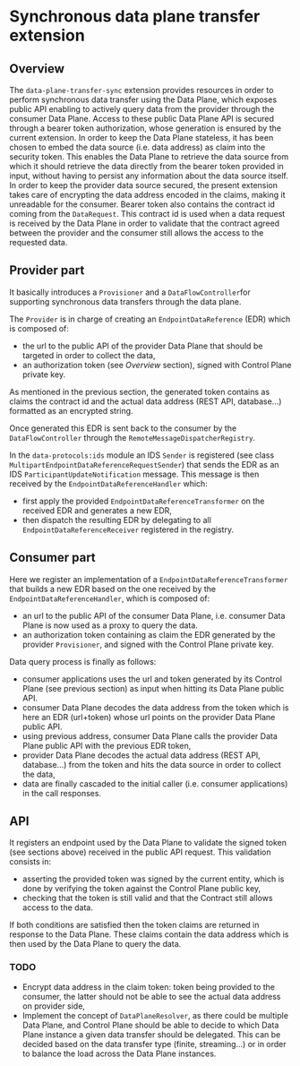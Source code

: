 # Synchronous data plane transfer extension

## Overview

The `data-plane-transfer-sync` extension provides resources in order to perform synchronous data transfer using the Data
Plane, which exposes public API enabling to actively query data from the provider through the consumer Data Plane.
Access to these public Data Plane API is secured through a bearer token authorization, whose generation is ensured by
the current extension. In order to keep the Data Plane stateless, it has been chosen to embed the data source (i.e. data
address) as claim into the security token. This enables the Data Plane to retrieve the data source from which it should
retrieve the data directly from the bearer token provided in input, without having to persist any information about the
data source itself. In order to keep the provider data source secured, the present extension takes care of encrypting
the data address encoded in the claims, making it unreadable for the consumer. Bearer token also contains the contract
id coming from the `DataRequest`. This contract id is used when a data request is received by the Data Plane in order to
validate that the contract agreed between the provider and the consumer still allows the access to the requested data.

## Provider part

It basically introduces a `Provisioner` and a `DataFlowController`for supporting synchronous data transfers through the
data plane.

The `Provider` is in charge of creating an `EndpointDataReference` (EDR) which is composed of:

- the url to the public API of the provider Data Plane that should be targeted in order to collect the data,
- an authorization token (see _Overview_ section), signed with Control Plane private key.

As mentioned in the previous section, the generated token contains as claims the contract id and the actual data
address (REST API, database...) formatted as an encrypted string.

Once generated this EDR is sent back to the consumer by the `DataFlowController` through
the `RemoteMessageDispatcherRegistry`.

In the `data-protocols:ids` module an IDS `Sender` is registered (see
class `MultipartEndpointDataReferenceRequestSender`) that sends the EDR as an IDS `ParticipantUpdateNotification`
message. This message is then received by the `EndpointDataReferenceHandler` which:

- first apply the provided `EndpointDataReferenceTransformer` on the received EDR and generates a new EDR,
- then dispatch the resulting EDR by delegating to all `EndpointDataReferenceReceiver` registered in the registry.

## Consumer part

Here we register an implementation of a `EndpointDataReferenceTransformer` that builds a new EDR based on the one
received by the `EndpointDataReferenceHandler`, which is composed of:

- an url to the public API of the consumer Data Plane, i.e. consumer Data Plane is now used as a proxy to query the
  data.
- an authorization token containing as claim the EDR generated by the provider `Provisioner`, and signed with the
  Control Plane private key.

Data query process is finally as follows:

- consumer applications uses the url and token generated by its Control Plane (see previous section) as input when
  hitting its Data Plane public API.
- consumer Data Plane decodes the data address from the token which is here an EDR (url+token) whose url points on the
  provider Data Plane public API.
- using previous address, consumer Data Plane calls the provider Data Plane public API with the previous EDR token,
- provider Data Plane decodes the actual data address (REST API, database...) from the token and hits the data source in
  order to collect the data,
- data are finally cascaded to the initial caller (i.e. consumer applications) in the call responses.

## API

It registers an endpoint used by the Data Plane to validate the signed token (see sections above) received in the public
API request. This validation consists in:

- asserting the provided token was signed by the current entity, which is done by verifying the token against the
  Control Plane public key,
- checking that the token is still valid and that the Contract still allows access to the data.

If both conditions are satisfied then the token claims are returned in response to the Data Plane. These claims contain
the data address which is then used by the Data Plane to query the data.

### TODO

- Encrypt data address in the claim token: token being provided to the consumer, the latter should not be able to see
  the actual data address on provider side,
- Implement the concept of `DataPlaneResolver`, as there could be multiple Data Plane, and Control Plane should be able
  to decide to which Data Plane instance a given data transfer should be delegated. This can be decided based on the
  data transfer type (finite, streaming...) or in order to balance the load across the Data Plane instances.